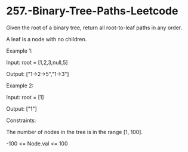 # 257.-Binary-Tree-Paths-Leetcode

Given the root of a binary tree, return all root-to-leaf paths in any order.



A leaf is a node with no children.

 

Example 1:


Input: root = [1,2,3,null,5]


Output: ["1->2->5","1->3"]


Example 2:

Input: root = [1]


Output: ["1"]
 

Constraints:


The number of nodes in the tree is in the range [1, 100].


-100 <= Node.val <= 100
